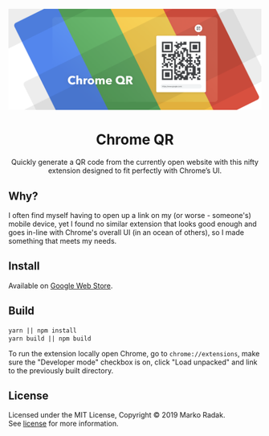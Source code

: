 <p align="center">
  <img alt="ChromeQR" src="./docs/cover.png" width="600" />
</p>
<h1 align="center">
  Chrome QR
</h1>
<p align="center">
  Quickly generate a QR code from the currently 
  open website with this nifty extension designed
  to fit perfectly with Chrome’s UI.
</p>

## Why?
I often find myself having to open up a link on my (or worse - someone's) mobile device, yet I found no similar extension that looks good enough and goes in-line with Chrome's overall UI (in an ocean of others), so I made something that meets my needs.

## Install
Available on [Google Web Store](https://chrome.google.com/webstore/detail/chrome-qr/knbijmiadgdcdfodaeeapgngekobjbdj).

## Build
```
yarn || npm install
yarn build || npm build
```
To run the extension locally open Chrome, go to `chrome://extensions`, make sure the "Developer mode" checkbox is on, click "Load unpacked" and link to the previously built directory.

## License
Licensed under the MIT License, Copyright © 2019 Marko Radak.  
See [license](LICENSE) for more information.